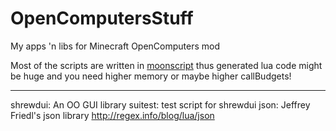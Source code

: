 # OpenComputersStuff
My apps 'n libs for Minecraft OpenComputers mod

Most of the scripts are written in [moonscript](http://moonscript.org) thus generated lua code might be huge and you need higher memory or maybe higher callBudgets!

----
shrewdui: An OO GUI library
suitest: test script for shrewdui
json: Jeffrey Friedl's json library http://regex.info/blog/lua/json
